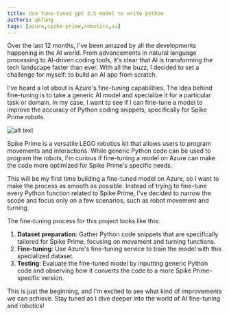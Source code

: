 ```yaml
---
title: Use fune-tuned gpt 3.5 model to write python
authors: qkfang
tags: [azure,spike-prime,robotics,ai]
---
```


Over the last 12 months, I've been amazed by all the developments happening in the AI world. From advancements in natural language processing to AI-driven coding tools, it's clear that AI is transforming the tech landscape faster than ever. With all the buzz, I decided to set a challenge for myself: to build an AI app from scratch.

I've heard a lot about is Azure's fine-tuning capabilities. The idea behind fine-tuning is to take a generic AI model and specialize it for a particular task or domain. In my case, I want to see if I can fine-tune a model to improve the accuracy of Python coding snippets, specifically for Spike Prime robots.

![alt text](/imgblog/azure-fine-tune-gpt35.png)

Spike Prime is a versatile LEGO robotics kit that allows users to program movements and interactions. While generic Python code can be used to program the robots, I'm curious if fine-tuning a model on Azure can make the code more optimized for Spike Prime's specific needs.

This will be my first time building a fine-tuned model on Azure, so I want to make the process as smooth as possible. Instead of trying to fine-tune every Python function related to Spike Prime, I've decided to narrow the scope and focus only on a few scenarios, such as robot movement and turning.

The fine-tuning process for this project looks like this:

1. **Dataset preparation**: Gather Python code snippets that are specifically tailored for Spike Prime, focusing on movement and turning functions.
2. **Fine-tuning**: Use Azure's fine-tuning service to train the model with this specialized dataset.
3. **Testing**: Evaluate the fine-tuned model by inputting generic Python code and observing how it converts the code to a more Spike Prime-specific version.

This is just the beginning, and I'm excited to see what kind of improvements we can achieve. Stay tuned as I dive deeper into the world of AI fine-tuning and robotics!